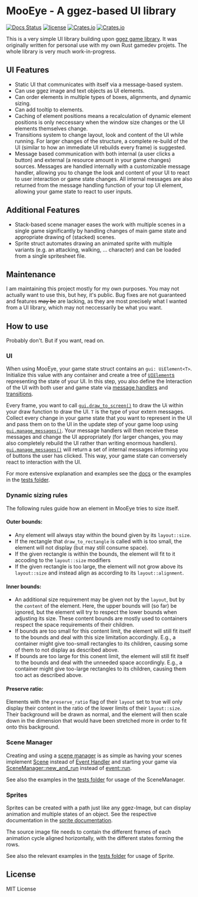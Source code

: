 # MooEye - A ggez-based UI library

[![Docs Status](https://docs.rs/mooeye/badge.svg)](https://docs.rs/mooeye)
[![license](https://img.shields.io/badge/license-MIT-blue.svg)](https://github.com/Linus-Mussmaecher/mooeye/LICENSE)
[![Crates.io](https://img.shields.io/crates/v/mooeye.svg)](https://crates.io/crates/mooeye)
[![Crates.io](https://img.shields.io/crates/d/mooeye.svg)](https://crates.io/crates/mooeye)

This is a very simple UI library building upon [ggez game library](https://github.com/ggez/ggez). It was originally written for personal use with my own Rust gamedev projets. The whole library is very much work-in-progress.

## UI Features

 * Static UI that communicates with itself via a message-based system.
 * Can use ggez image and text objects as UI elements.
 * Can order elements in multiple types of boxes, alignments, and dynamic sizing.
 * Can add tooltip to elements.
 * Caching of element positions means a recalculation of dynamic element positions is only neccessary when the window size changes or the UI elements themselves change.
 * Transitions system to change layout, look and content of the UI while running. For larger changes of the structure, a complete re-build of the UI (similar to how an immediate UI rebuilds every frame) is suggested.
 * Message based communication with both internal (a user clicks a button) and external (a resource amount in your game changes) sources. Messages are handled internally with a customizable message handler, allowing you to change the look and content of your UI to react to user interaction or game state changes. All internal messages are also returned from the message handling function of your top UI element, allowing your game state to react to user inputs.

## Additional Features

 * Stack-based scene manager eases the work with multiple scenes in a single game significantly by handling changes of main game state and appropriate drawing of (stacked) scenes.
 * Sprite struct automates drawing an animated sprite with multiple variants (e.g. an attacking, walking, ... character) and can be loaded from a single spritesheet file.

## Maintenance

I am maintaining this project mostly for my own purposes. You may not actually want to use this, but hey, it's public. Bug fixes are not guaranteed and features ~~may be~~ are lacking, as they are most precisely what I wanted from a UI library, which may not neccessarily be what you want.

## How to use

Probably don't. But if you want, read on.

### UI 

When using MooEye, your game state struct contains an ```gui: UiElement<T>```. Initialize this value with any container and create a tree of [```UIElement```s](https://docs.rs/mooeye/latest/mooeye/ui_element/struct.UiElement.html#) representing the state of your UI. In this step, you also define the Interaction of the UI with both user and game state via [message handlers](https://docs.rs/mooeye/latest/mooeye/ui_element/struct.UiElementBuilder.html#method.with_message_handler) and [transitions](https://docs.rs/mooeye/latest/mooeye/ui_element/struct.Transition.html).

Every frame, you want to call [```gui.draw_to_screen()```](https://docs.rs/mooeye/latest/mooeye/ui_element/struct.UiElement.html#method.draw_to_screen) to draw the Ui within your draw function to draw the UI. ```T``` is the type of your extern messages. Collect every change in your game state that you want to represent in the UI and pass them on to the UI in the update step of your game loop using [```gui.manage_messages()```](https://docs.rs/mooeye/latest/mooeye/ui_element/struct.UiElement.html#method.manage_messages). Your message handlers will then receive these messages and change the UI appropriately (for larger changes, you may also completely rebuild the UI rather than writing enormous handlers). [```gui.manage_messages()```](https://docs.rs/mooeye/latest/mooeye/ui_element/struct.UiElement.html#method.manage_messages) will return a set of internal messages informing you of buttons the user has clicked. This way, your game state can conversely react to interaction with the UI.

For more extensive explanation and examples see the [docs](https://docs.rs/mooeye) or the examples in the [tests folder](/tests/).

### Dynamic sizing rules

The following rules guide how an element in MooEye tries to size itself.

#### Outer bounds:

 * Any element will always stay within the bound given by its ``layout::size``.
 * If the rectangle that ``draw_to_rectangle`` is called with is too small, the element will not display (but may still consume space).
 * If the given rectangle is within the bounds, the element will fit to it accoding to the ``layout::size`` modifiers
 * If the given rectangle is too large, the element will not grow above its ``layout::size`` and instead align as according to its ``layout::alignment``.

#### Inner bounds:

 * An additional size requirement may be given not by the ``layout``, but by the ``content`` of the element. Here, the upper bounds will (so far) be ignored, but the element will try to respect the lower bounds when adjusting its size. These content bounds are mostly used to containers respect the space requirements of their children.
 * If bounds are too small for this content limit, the element will still fit itself to the bounds and deal with this size limitation accordingly. E.g., a container might give too-small rectangles to its children, causing some of them to not display as described above.
 * If bounds are too large for this conent limit, the element will still fit itself to the bounds and deal with the unneeded space accordingly. E.g., a container might give too-large rectangles to its children, causing them too act as described above.

#### Preserve ratio:

Elements with the ``preserve_ratio`` flag of their ``layout`` set to true will only display their content in the ratio of the lower limits of their ``layout::size``. Their background will be drawn as normal, and the element will then scale down in the dimension that would have been stretched more in order to fit onto this background.

### Scene Manager

Creating and using a [scene manager](https://docs.rs/mooeye/latest/mooeye/scene_manager/struct.SceneManager.html) is as simple as having your scenes implement [Scene](https://docs.rs/mooeye/latest/mooeye/scene_manager/trait.Scene.html) instead of [Event Handler](https://docs.rs/ggez/latest/ggez/event/trait.EventHandler.html) and starting your game via [SceneManager::new_and_run](https://docs.rs/mooeye/latest/mooeye/scene_manager/struct.SceneManager.html#method.new_and_run) instead of [event::run](https://docs.rs/ggez/latest/ggez/event/fn.run.html).

See also the examples in the [tests folder](/tests/) for usage of the SceneManager.

### Sprites
 
Sprites can be created with a path just like any ggez-Image, but can display animation and multiple states of an object. See the respective documentation in the [sprite documentation](https://docs.rs/mooeye/latest/mooeye/sprite/struct.Sprite.html).

The source image file needs to contain the different frames of each animation cycle aligned horizontally, with the different states forming the rows.

See also the relevant examples in the [tests folder](/tests/) for usage of Sprite.

## License

MIT License
